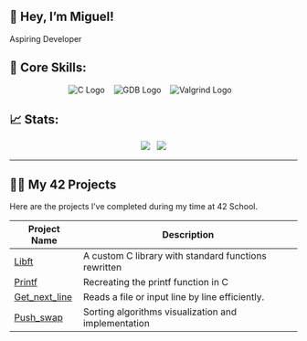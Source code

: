 ## 👋 Hey, I’m Miguel!
Aspiring Developer

## 🚀 Core Skills:
<p align="center">
  <img src="https://img.shields.io/badge/C-%2300599C.svg?style=for-the-badge&logo=c&logoColor=white" alt="C Logo"/>&nbsp;&nbsp;&nbsp;
  <img src="https://img.shields.io/badge/GDB-%23121011.svg?style=for-the-badge&logo=gnu&logoColor=white" alt="GDB Logo"/>&nbsp;&nbsp;&nbsp;
  <img src="https://img.shields.io/badge/Valgrind-%23007844.svg?style=for-the-badge&logo=debugging&logoColor=white" alt="Valgrind Logo"/>&nbsp;&nbsp;&nbsp;
</p>


## 📈 Stats:
<p align="center">
  <img src="https://github-readme-streak-stats.herokuapp.com/?user=m3irel3s&theme=github_dark&hide_border=true&border_radius=10"/>&nbsp;&nbsp;
  <img src="https://github-readme-stats.vercel.app/api/top-langs/?username=m3irel3s&theme=github_dark&hide_border=true&border_radius=10&layout=compact"/>
</p>

---

## 👨‍💻 My 42 Projects

Here are the projects I’ve completed during my time at 42 School.

| **Project Name**    | **Description**                                      |
|---------------------|------------------------------------------------------|
| [Libft](https://github.com/m3irel3s/42_Libft)                | A custom C library with standard functions rewritten |
| [Printf](https://github.com/m3irel3s/42_Ft_Printf)           | Recreating the printf function in C                  |
| [Get_next_line](https://github.com/m3irel3s/42_Get_next_line)| Reads a file or input line by line efficiently.      |
| [Push_swap](https://github.com/m3irel3s/42_Push_swap)        | Sorting algorithms visualization and implementation  |
